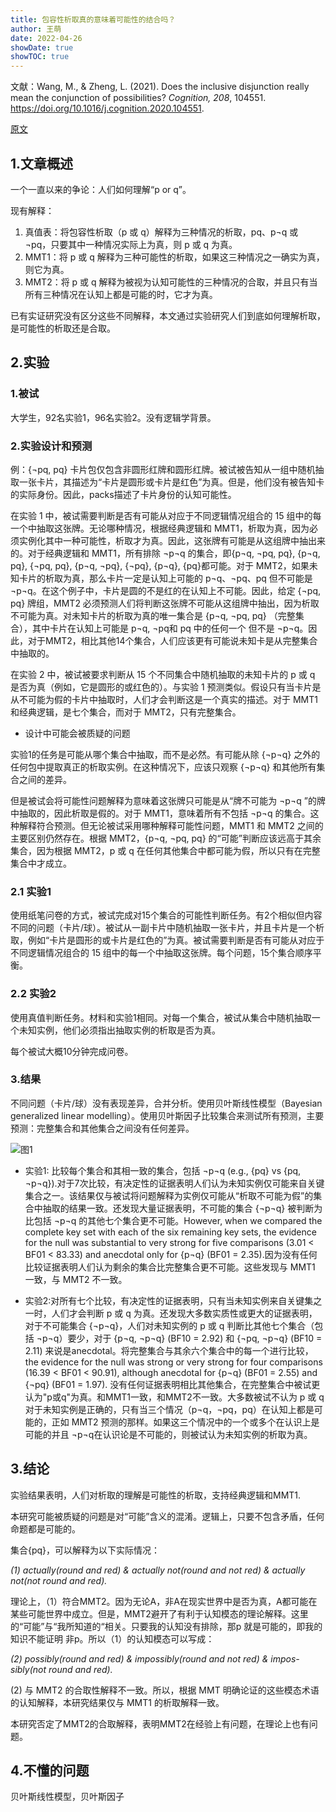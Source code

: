 ```yaml
---
title: 包容性析取真的意味着可能性的结合吗？
author: 王萌
date: 2022-04-26
showDate: true 
showTOC: true
---
```


文献：Wang, M., & Zheng, L. (2021). Does the inclusive disjunction really mean the conjunction of possibilities? *Cognition, 208*, 104551. https://doi.org/10.1016/j.cognition.2020.104551.

[原文](../Source_Files/2022-04-26-WM1.pdf)

## 1.文章概述

一个一直以来的争论：人们如何理解“p or q”。

现有解释：

1. 真值表：将包容性析取（p 或 q）解释为三种情况的析取，pq、p¬q 或 ¬pq，只要其中一种情况实际上为真，则 p 或 q 为真。
2. MMT1：将 p 或 q 解释为三种可能性的析取，如果这三种情况之一确实为真，则它为真。 
3. MMT2：将 p 或 q 解释为被视为认知可能性的三种情况的合取，并且只有当所有三种情况在认知上都是可能的时，它才为真。

已有实证研究没有区分这些不同解释，本文通过实验研究人们到底如何理解析取，是可能性的析取还是合取。

## 2.实验

### 1.被试

大学生，92名实验1，96名实验2。没有逻辑学背景。

### 2.实验设计和预测

例：{¬pq, pq} 卡片包仅包含非圆形红牌和圆形红牌。被试被告知从一组中随机抽取一张卡片，其描述为“卡片是圆形或卡片是红色”为真。但是，他们没有被告知卡的实际身份。因此，packs描述了卡片身份的认知可能性。

在实验 1 中，被试需要判断是否有可能从对应于不同逻辑情况组合的 15 组中的每一个中抽取这张牌。无论哪种情况，根据经典逻辑和 MMT1，析取为真，因为必须实例化其中一种可能性，析取才为真。因此，这张牌有可能是从这组牌中抽出来的。对于经典逻辑和 MMT1，所有排除 ¬p¬q 的集合，即{p¬q, ¬pq, pq}, {p¬q, pq}, {¬pq, pq}, {p¬q, ¬pq}, {¬pq}, {p¬q}, {pq}都可能。对于 MMT2，如果未知卡片的析取为真，那么卡片一定是认知上可能的 p¬q、¬pq、pq 但不可能是 ¬p¬q。在这个例子中，卡片是圆的不是红的在认知上不可能。因此，给定 {¬pq, pq} 牌组，MMT2 必须预测人们将判断这张牌不可能从这组牌中抽出，因为析取不可能为真。对未知卡片的析取为真的唯一集合是 {p¬q, ¬pq, pq} （完整集合），其中卡片在认知上可能是 p¬q, ¬pq和 pq 中的任何一个 但不是 ¬p¬q。因此，对于MMT2，相比其他14个集合，人们应该更有可能说未知卡是从完整集合中抽取的。

在实验 2 中，被试被要求判断从 15 个不同集合中随机抽取的未知卡片的 p 或 q 是否为真（例如，它是圆形的或红色的）。与实验 1 预测类似。假设只有当卡片是从不可能为假的卡片中抽取时，人们才会判断这是一个真实的描述。对于 MMT1 和经典逻辑，是七个集合，而对于 MMT2，只有完整集合。

- 设计中可能会被质疑的问题

实验1的任务是可能从哪个集合中抽取，而不是必然。有可能从除 {¬p¬q} 之外的任何包中提取真正的析取实例。在这种情况下，应该只观察 {¬p¬q} 和其他所有集合之间的差异。

但是被试会将可能性问题解释为意味着这张牌只可能是从“牌不可能为 ¬p¬q ”的牌中抽取的，因此析取是假的。对于 MMT1，意味着所有不包括 ¬p¬q 的集合。这种解释符合预测。但无论被试采用哪种解释可能性问题，MMT1 和 MMT2 之间的主要区别仍然存在。根据 MMT2，{p¬q, ¬pq, pq} 的“可能”判断应该远高于其余集合，因为根据 MMT2，p 或 q 在任何其他集合中都可能为假，所以只有在完整集合中才成立。

### 2.1 实验1

使用纸笔问卷的方式，被试完成对15个集合的可能性判断任务。有2个相似但内容不同的问题（卡片/球）。被试从一副卡片中随机抽取一张卡片，并且卡片是一个析取，例如“卡片是圆形的或卡片是红色的”为真。被试需要判断是否有可能从对应于不同逻辑情况组合的 15 组中的每一个中抽取这张牌。每个问题，15个集合顺序平衡。

### 2.2 实验2

使用真值判断任务。材料和实验1相同。对每一个集合，被试从集合中随机抽取一个未知实例，他们必须指出抽取实例的析取是否为真。

每个被试大概10分钟完成问卷。

### 3.结果

不同问题（卡片/球）没有表现差异，合并分析。使用贝叶斯线性模型（Bayesian generalized linear modelling）。使用贝叶斯因子比较集合来测试所有预测，主要预测：完整集合和其他集合之间没有任何差异。

![图1](../Supporting_Information/2022-04-26-WM1-fig1.png)

- 实验1: 比较每个集合和其相一致的集合，包括 ¬p¬q (e.g., {pq} vs {pq, ¬p¬q}).对于7次比较，有决定性的证据表明人们认为未知实例仅可能来自关键集合之一。该结果仅与被试将问题解释为实例仅可能从“析取不可能为假”的集合中抽取的结果一致。还发现大量证据表明，不可能的集合 {¬p¬q} 被判断为比包括 ¬p¬q 的其他七个集合更不可能。However, when we compared the complete key set with each of the six remaining key sets, the evidence for the null was substantial to very strong for five comparisons (3.01 < BF01 < 83.33) and anecdotal only for {p¬q} (BF01 = 2.35).因为没有任何比较证据表明人们认为剩余的集合比完整集合更不可能。这些发现与 MMT1 一致，与 MMT2 不一致。

- 实验2:对所有七个比较，有决定性的证据表明，只有当未知实例来自关键集之一时，人们才会判断 p 或 q 为真。还发现大多数实质性或更大的证据表明，对于不可能集合 {¬p¬q}，人们对未知实例的 p 或 q 判断比其他七个集合（包括 ¬p¬q）要少，对于 {p¬q, ¬p¬q} (BF10 = 2.92) 和 {¬pq, ¬p¬q} (BF10 = 2.11) 来说是anecdotal。将完整集合与其余六个集合中的每一个进行比较，the evidence for the null was strong or very strong for four comparisons (16.39 < BF01 < 90.91), although anecdotal for {p¬q} (BF01 = 2.55) and {¬pq} (BF01 = 1.97). 没有任何证据表明相比其他集合，在完整集合中被试更认为"p或q"为真。和MMT1一致，和MMT2不一致。大多数被试不认为 p 或 q 对于未知实例是正确的，只有当三个情况（p¬q，¬pq，pq）在认知上都是可能的，正如 MMT2 预测的那样。如果这三个情况中的一个或多个在认识上是可能的并且 ¬p¬q在认识论是不可能的，则被试认为未知实例的析取为真。

## 3.结论

实验结果表明，人们对析取的理解是可能性的析取，支持经典逻辑和MMT1.

本研究可能被质疑的问题是对“可能”含义的混淆。逻辑上，只要不包含矛盾，任何命题都是可能的。

集合{pq}，可以解释为以下实际情况：

*(1) actually(round and red) & actually not(round and not red) & actually not(not round and red).*

理论上，（1）符合MMT2。因为无论A，非A在现实世界中是否为真，A都可能在某些可能世界中成立。但是，MMT2避开了有利于认知模态的理论解释。这里的“可能”与“我所知道的“相关。只要我的认知没有排除，那p 就是可能的，即我的知识不能证明 非p。所以（1）的认知模态可以写成：

*(2) possibly(round and red) & impossibly(round and not red) & impos- sibly(not round and red).*

(2) 与 MMT2 的合取性解释不一致。所以，根据 MMT 明确论证的这些模态术语的认知解释，本研究结果仅与 MMT1 的析取解释一致。

本研究否定了MMT2的合取解释，表明MMT2在经验上有问题，在理论上也有问题。

## 4.不懂的问题

贝叶斯线性模型，贝叶斯因子